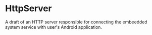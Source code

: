 # HttpServer

A draft of an HTTP server responsible for connecting the embeedded system service with user's Android application.
